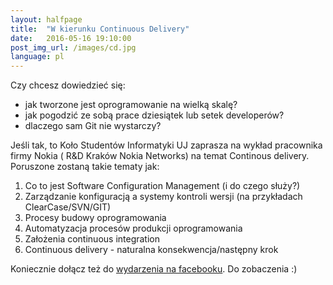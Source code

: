 ```yaml
---
layout: halfpage
title:  "W kierunku Continuous Delivery"
date:   2016-05-16 19:10:00
post_img_url: /images/cd.jpg
language: pl
---
```

Czy chcesz dowiedzieć się:
- jak tworzone jest oprogramowanie na wielką skalę?
- jak pogodzić ze sobą prace dziesiątek lub setek developerów?
- dlaczego sam Git nie wystarczy?

Jeśli tak, to Koło Studentów Informatyki UJ zaprasza na wykład pracownika firmy Nokia ( R&D Kraków Nokia Networks) na temat Continous delivery. Poruszone zostaną takie tematy jak:

1. Co to jest Software Configuration Management (i do czego służy?)
2. Zarządzanie konfiguracją a systemy kontroli wersji (na przykładach
ClearCase/SVN/GIT)
3. Procesy budowy oprogramowania
4. Automatyzacja procesów produkcji oprogramowania
5. Założenia continuous integration
6. Continuous delivery - naturalna konsekwencja/następny krok

Koniecznie dołącz też do [wydarzenia na facebooku](https://www.facebook.com/events/1601430153504447/?active_tab=highlights). Do zobaczenia :) 

